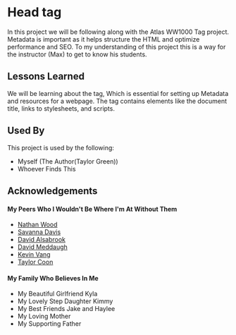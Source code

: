 # Head tag

In this project we will be following along with the Atlas WW1000 <head> Tag project. Metadata is important as it helps structure the HTML and optimize performance and SEO. To my understanding of this project this is a way for the instructor (Max) to get to know his students.


## Lessons Learned

We will be learning about the <head> tag, Which is essential for setting up Metadata and resources for a webpage. The <head> tag contains elements like the document title, links to stylesheets, and scripts. 
## Used By

This project is used by the following:

- Myself (The Author(Taylor Green))
- Whoever Finds This


## Acknowledgements

#### My Peers Who I Wouldn't Be Where I'm At Without Them
 - [Nathan Wood](https://github.com/natewood2)
 - [Savanna Davis](https://github.com/chdrchz)
 - [David Alsabrook](https://github.com/DAlsabrook)
 - [David Meddaugh](https://github.com/meddizzle316)
 - [Kevin Vang](https://github.com/KVang2)
 - [Taylor Coon](https://github.com/tayler-made-code)

#### My Family Who Believes In Me
 - My Beautiful Girlfriend Kyla
 - My Lovely Step Daughter Kimmy
 - My Best Friends Jake and Haylee
 - My Loving Mother
 - My Supporting Father
